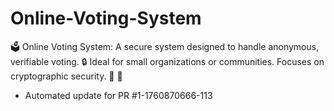 # Online-Voting-System
🗳️ Online Voting System: A secure system designed to handle anonymous, verifiable voting. 🔒 Ideal for small organizations or communities. Focuses on cryptographic security. 🤝 🔐


- Automated update for PR #1-1760870666-113